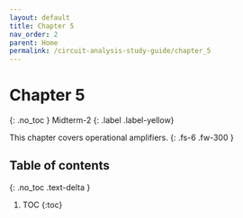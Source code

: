 ```yaml
---
layout: default
title: Chapter 5
nav_order: 2
parent: Home
permalink: /circuit-analysis-study-guide/chapter_5
---
```

# Chapter 5
{: .no_toc }
Midterm-2
{: .label .label-yellow}

This chapter covers operational amplifiers.
{: .fs-6 .fw-300 }

## Table of contents
{: .no_toc .text-delta }

1. TOC
{:toc}
